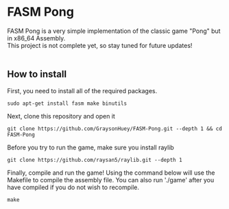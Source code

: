 # FASM Pong
FASM Pong is a very simple implementation of the classic game "Pong" but in x86_64 Assembly.</br>
This project is not complete yet, so stay tuned for future updates!
</br>
</br>
## How to install
First, you need to install all of the required packages.
```shell
sudo apt-get install fasm make binutils
```
Next, clone this repository and open it
```shell
git clone https://github.com/GraysonHuey/FASM-Pong.git --depth 1 && cd FASM-Pong
```
Before you try to run the game, make sure you install raylib
```shell
git clone https://github.com/raysan5/raylib.git --depth 1
```
Finally, compile and run the game! Using the command below will use the Makefile to compile the assembly file. You can also run './game' after you have compiled if you do not wish to recompile.
```shell
make
```
